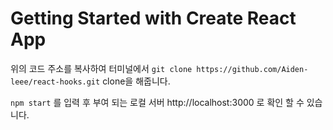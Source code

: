 # Getting Started with Create React App

위의 코드 주소를 복사하여 터미널에서
`git clone https://github.com/Aiden-leee/react-hooks.git` clone을 해줍니다.

`npm start` 를 입력 후 부여 되는 로컬 서버 http://localhost:3000 로 확인 할 수 있습니다.
